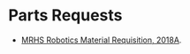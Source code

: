 # Parts Requests

* [MRHS Robotics Material Requisition, 2018A](https://docs.google.com/spreadsheets/d/1Cj30gAq2KE_MMQx2axGwbHjPBlEU51RR-MUYOpa7GPw/edit?usp=sharing).


